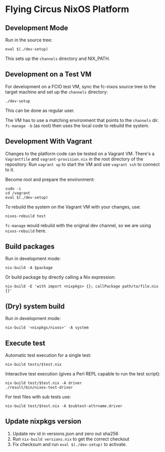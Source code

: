 Flying Circus NixOS Platform
============================

Development Mode
----------------

Run in the source tree:

    eval $(./dev-setup)

This sets up the `channels` directory and NIX_PATH.

Development on a Test VM
------------------------

For development on a FCIO test VM, sync the fc-nixos source tree to the target
machine and set up the `channels` directory:

    ./dev-setup

This can be done as regular user.

The VM has to use a matching environment that points to the `channels` dir.
`fc-manage -b` (as root) then uses the local code to rebuild the system.

Development With Vagrant
------------------------

Changes to the platform code can be tested on a Vagrant VM.
There's a `Vagrantfile` and `vagrant-provision.nix` in the root directory of the repository.
Run `vagrant up` to start the VM and use `vagrant ssh` to connect to it.

Become root and prepare the environment:

    sudo -i
    cd /vagrant
    eval $(./dev-setup)

To rebuild the system on the Vagrant VM with your changes, use:

    nixos-rebuild test

`fc-manage` would rebuild with the original dev channel, so we are using `nixos-rebuild` here.

Build packages
--------------

Run in development mode:

    nix-build -A $package

Or build package by directly calling a Nix expression:

    nix-build -E 'with import <nixpkgs> {}; callPackage path/to/file.nix {}'


(Dry) system build
------------------

Run in development mode:

    nix-build '<nixpkgs/nixos>' -A system


Execute test
------------

Automatic test execution for a single test:

    nix-build tests/$test.nix

Interactive test execution (gives a Perl REPL capable to run the test script):

    nix-build test/$test.nix -A driver
    ./result/bin/nixos-test-driver

For test files with sub tests use:

    nix-build test/$test.nix -A $subtest-attrname.driver


Update nixpkgs version
----------------------

1. Update rev id in versions.json and zero out sha256
2. Run `nix-build versions.nix` to get the correct checkout
3. Fix checksum and run `eval $(./dev-setup)` to activate.
